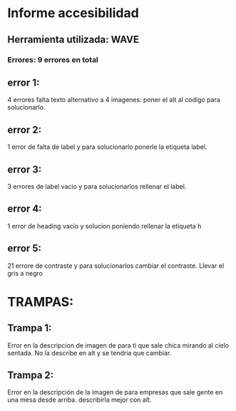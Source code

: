 # Informe accesibilidad


## Herramienta utilizada: WAVE

### Errores: 9 errores en total

## error 1: 
4 errores falta texto alternativo a 4 imagenes: poner el alt al codigo para solucionarlo.

## error 2: 
 1 error de falta de label y para solucionarlo ponerle la etiqueta label.

## error 3: 
 3 errores de label vacio y para solucionarlos rellenar el label.

## error 4: 
 1 error de heading  vacio y solucion poniendo rellenar la etiqueta h

## error 5:
21 errore de contraste y para solucionarlos cambiar el contraste. Llevar el gris a negro

# TRAMPAS:

## Trampa 1:  
Error en la descripcion de imagen de para ti que sale chica mirando al cielo sentada. No la describe en alt y se tendria que cambiar.
## Trampa 2:
Error en la descripción de la imagen de para empresas que sale gente en una mesa desde arriba. describirla mejor con alt.
